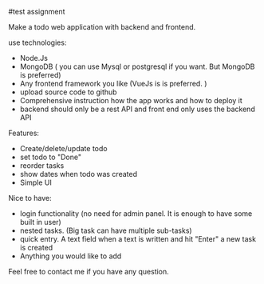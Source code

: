 #test assignment

Make a todo web application with backend and frontend.

use technologies:
- Node.Js
- MongoDB ( you can use Mysql or postgresql if you want. But MongoDB is preferred)
- Any frontend framework you like (VueJs is is preferred.  ) 
- upload source code to github
- Comprehensive instruction how the app works and how to deploy it
- backend should only be a rest API and front end only uses the backend API

Features:
- Create/delete/update todo
- set todo to "Done"
- reorder tasks
- show dates when todo was created
- Simple UI

Nice to have:
- login functionality (no need for admin panel. It is enough to have some built in user)
- nested tasks. (Big task can have multiple sub-tasks)
- quick entry. A text field when a text is written and hit "Enter" a new task is created
- Anything you would like to add

Feel free to contact me if you have any question.